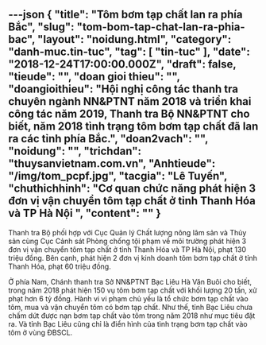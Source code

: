 ---json
{
    "title": "Tôm bơm tạp chất lan ra phía Bắc",
    "slug": "tom-bom-tap-chat-lan-ra-phia-bac",
    "layout": "noidung.html",
    "category": "danh-muc.tin-tuc",
    "tag": [
        "tin-tuc"
    ],
    "date": "2018-12-24T17:00:00.000Z",
    "draft": false,
    "tieude": "",
    "doan gioi thieu": "",
    "doangioithieu": "Hội nghị công tác thanh tra chuyên ngành NN&PTNT năm 2018 và triển khai công tác năm 2019, Thanh tra Bộ NN&PTNT cho biết, năm 2018 tình trạng tôm bơm tạp chất đã lan ra các tỉnh phía Bắc.",
    "doan2vach": "",
    "noidung": "",
    "trichdan": "thuysanvietnam.com.vn",
    "Anhtieude": "/img/tom_pcpf.jpg",
    "tacgia": "Lê Tuyến",
    "chuthichhinh": "Cơ quan chức năng phát hiện 3 đơn vị vận chuyển tôm tạp chất ở tỉnh Thanh Hóa và TP Hà Nội ",
    "__content__": ""
}
---
<p>Thanh tra Bộ phối hợp với Cục Quản l&yacute; Chất lượng n&ocirc;ng l&acirc;m sản v&agrave; Thủy sản c&ugrave;ng Cục Cảnh s&aacute;t Ph&ograve;ng chống tội phạm về m&ocirc;i trường ph&aacute;t hiện 3 đơn vị vận chuyển t&ocirc;m tạp chất ở tỉnh Thanh H&oacute;a v&agrave; TP H&agrave; Nội, phạt 130 triệu đồng. B&ecirc;n cạnh, ph&aacute;t hiện 2 đơn vị kinh doanh t&ocirc;m bơm tạp chất ở tỉnh Thanh H&oacute;a, phạt 60 triệu đồng.</p>

<p>Ở ph&iacute;a Nam, Ch&aacute;nh thanh tra Sở NN&amp;PTNT Bạc Li&ecirc;u H&agrave; Văn Bu&ocirc;i cho biết, trong năm 2018 ph&aacute;t hiện 150 vụ t&ocirc;m bơm tạp chất với khối lượng 20 tấn, xử phạt hơn 6 tỷ đồng. H&agrave;nh vi vi phạm chủ yếu l&agrave; tổ chức bơm tạp chất v&agrave;o t&ocirc;m, mua v&agrave; vận chuyển t&ocirc;m c&oacute; bơm tạp chất. Như thế, tỉnh Bạc Li&ecirc;u chưa chấm dứt được nạn bơm tạp chất v&agrave;o t&ocirc;m trong năm 2018 như mục ti&ecirc;u đặt ra. V&agrave; tỉnh Bạc Li&ecirc;u cũng chỉ l&agrave; điển h&igrave;nh của t&igrave;nh trạng bơm tạp chất v&agrave;o t&ocirc;m ở v&ugrave;ng ĐBSCL.</p>
